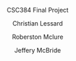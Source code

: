 <p style="text-align:center">CSC384 Final Project </p>
<p style="text-align:center">Christian Lessard </p>
<p style="text-align:center">Roberston Mclure </p>
<p style="text-align:center">Jeffery McBride</p>


